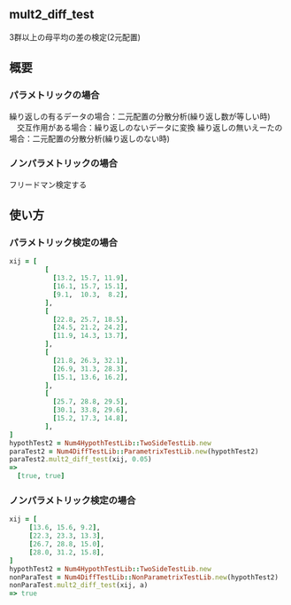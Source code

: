 mult2_diff_test
---------------
3群以上の母平均の差の検定(2元配置)

## 概要
### パラメトリックの場合

繰り返しの有るデータの場合：二元配置の分散分析(繰り返し数が等しい時)  
　交互作用がある場合：繰り返しのないデータに変換
繰り返しの無いえーたの場合：二元配置の分散分析(繰り返しのない時)

### ノンパラメトリックの場合

フリードマン検定する  

## 使い方
### パラメトリック検定の場合

```ruby
xij = [
         [
           [13.2, 15.7, 11.9],
           [16.1, 15.7, 15.1],
           [9.1,  10.3,  8.2],
         ],
         [
           [22.8, 25.7, 18.5],
           [24.5, 21.2, 24.2],
           [11.9, 14.3, 13.7],
         ],
         [
           [21.8, 26.3, 32.1],
           [26.9, 31.3, 28.3],
           [15.1, 13.6, 16.2],
         ],
         [
           [25.7, 28.8, 29.5],
           [30.1, 33.8, 29.6],
           [15.2, 17.3, 14.8],
         ],
]
hypothTest2 = Num4HypothTestLib::TwoSideTestLib.new
paraTest2 = Num4DiffTestLib::ParametrixTestLib.new(hypothTest2)
paraTest2.mult2_diff_test(xij, 0.05)
=>
  [true, true]
```

### ノンパラメトリック検定の場合

```ruby
xij = [
     [13.6, 15.6, 9.2],
     [22.3, 23.3, 13.3],
     [26.7, 28.8, 15.0],
     [28.0, 31.2, 15.8],
]
hypothTest2 = Num4HypothTestLib::TwoSideTestLib.new
nonParaTest = Num4DiffTestLib::NonParametrixTestLib.new(hypothTest2)
nonParaTest.mult2_diff_test(xij, a)
=> true
```

